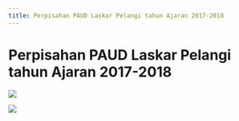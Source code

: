 ```yaml
---
title: Perpisahan PAUD Laskar Pelangi tahun Ajaran 2017-2018
---
```

# Perpisahan PAUD Laskar Pelangi tahun Ajaran 2017-2018

![](/img/fb_img_1526007743706.jpg)

![](/img/fb_img_1526007807935.jpg)
